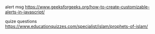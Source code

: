 alert msg 
https://www.geeksforgeeks.org/how-to-create-customizable-alerts-in-javascript/


quize questions
https://www.educationquizzes.com/specialist/islam/prophets-of-islam/
